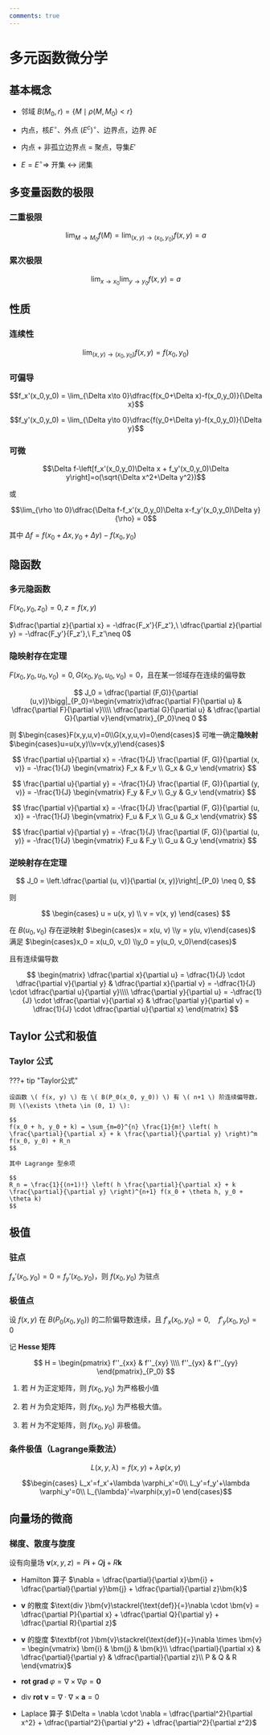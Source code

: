 ```yaml
---
comments: true
---
```


# 多元函数微分学

## 基本概念

- 邻域 $B(M_0,r) = \{M\mid \rho(M,M_0)<r\}$

- 内点，核$E^\circ$、外点 $(E^c)^\circ$、边界点，边界 $\partial E$

- 内点 $+$ 非孤立边界点 $=$ 聚点，导集$E'$

- $E=E^\circ \Rightarrow$ 开集 $\leftrightarrow$ 闭集

## 多变量函数的极限

### 二重极限

$$\lim_{M\to M_0} f(M)=\lim_{(x,y)\to (x_0,y_0)}f(x,y)=a$$

### 累次极限

$$\lim_{x\to x_0}\lim_{y\to y_0}f(x,y) = a$$

## 性质

### 连续性

$$\lim_{(x,y)\to (x_0,y_0)}f(x,y) = f(x_0,y_0)$$

### 可偏导

$$f_x'(x_0,y_0) = \lim_{\Delta x\to 0}\dfrac{f(x_0+\Delta x)-f(x_0,y_0)}{\Delta x}$$

$$f_y'(x_0,y_0) = \lim_{\Delta y\to 0}\dfrac{f(y_0+\Delta y)-f(x_0,y_0)}{\Delta y}$$

### 可微

$$\Delta f-\left[f_x'(x_0,y_0)\Delta x + f_y'(x_0,y_0)\Delta y\right]=o(\sqrt{\Delta x^2+\Delta y^2})$$

或

$$\lim_{\rho \to 0}\dfrac{\Delta f-f_x'(x_0,y_0)\Delta x-f_y'(x_0,y_0)\Delta y}{\rho} = 0$$

其中 $\Delta f = f(x_0+\Delta x,y_0+\Delta y)-f(x_0,y_0)$

## 隐函数

### 多元隐函数

$F(x_0,y_0,z_0) = 0, z = f(x,y)$

$\dfrac{\partial z}{\partial x} = -\dfrac{F_x'}{F_z'},\ \dfrac{\partial z}{\partial y} = -\dfrac{F_y'}{F_z'},\ F_z'\neq 0$

### 隐映射存在定理

$F(x_0,y_0,u_0,v_0) = 0, G(x_0,y_0,u_0,v_0) = 0$，且在某一邻域存在连续的偏导数

$$
J_0 = \dfrac{\partial (F,G)}{\partial (u,v)}\bigg|_{P_0}=\begin{vmatrix}\dfrac{\partial F}{\partial u} & \dfrac{\partial F}{\partial v}\\\\
\dfrac{\partial G}{\partial u} & \dfrac{\partial G}{\partial v}\end{vmatrix}_{P_0}\neq 0
$$

则 $\begin{cases}F(x,y,u,v)=0\\G(x,y,u,v)=0\end{cases}$ 可唯一确定**隐映射** $\begin{cases}u=u(x,y)\\v=v(x,y)\end{cases}$

$$
\frac{\partial u}{\partial x} = -\frac{1}{J} \frac{\partial (F, G)}{\partial (x, v)} = -\frac{1}{J} \begin{vmatrix} 
F_x & F_v \\ 
G_x & G_v 
\end{vmatrix}
$$

$$
\frac{\partial u}{\partial y} = -\frac{1}{J} \frac{\partial (F, G)}{\partial (y, v)} = -\frac{1}{J} \begin{vmatrix} 
F_y & F_v \\ 
G_y & G_v 
\end{vmatrix}
$$

$$
\frac{\partial v}{\partial x} = -\frac{1}{J} \frac{\partial (F, G)}{\partial (u, x)} = -\frac{1}{J} \begin{vmatrix} 
F_u & F_x \\ 
G_u & G_x 
\end{vmatrix}
$$

$$
\frac{\partial v}{\partial y} = -\frac{1}{J} \frac{\partial (F, G)}{\partial (u, y)} = -\frac{1}{J} \begin{vmatrix} 
F_u & F_y \\ 
G_u & G_y 
\end{vmatrix}
$$

### 逆映射存在定理

$$
J_0 = \left.\dfrac{\partial (u, v)}{\partial (x, y)}\right|_{P_0} \neq 0,
$$

则

$$
\begin{cases}
u = u(x, y) \\
v = v(x, y)
\end{cases}
$$

在 $B(u_0, v_0)$ 存在逆映射 $\begin{cases}x = x(u, v) \\y = y(u, v)\end{cases}$ 满足 $\begin{cases}x_0 = x(u_0, v_0) \\y_0 = y(u_0, v_0)\end{cases}$

且有连续偏导数

$$
\begin{matrix}
\dfrac{\partial x}{\partial u} = \dfrac{1}{J} \cdot \dfrac{\partial v}{\partial y} & \dfrac{\partial x}{\partial v} = -\dfrac{1}{J} \cdot \dfrac{\partial u}{\partial y}\\\\
\dfrac{\partial y}{\partial u} = -\dfrac{1}{J} \cdot \dfrac{\partial v}{\partial x} & \dfrac{\partial y}{\partial v} = \dfrac{1}{J} \cdot \dfrac{\partial u}{\partial x}
\end{matrix}
$$

## Taylor 公式和极值

### Taylor 公式

???+ tip "Taylor公式"

	设函数 \( f(x, y) \) 在 \( B(P_0(x_0, y_0)) \) 有 \( n+1 \) 阶连续偏导数，则 \(\exists \theta \in (0, 1) \):

	$$
	f(x_0 + h, y_0 + k) = \sum_{m=0}^{n} \frac{1}{m!} \left( h \frac{\partial}{\partial x} + k \frac{\partial}{\partial y} \right)^m f(x_0, y_0) + R_n
	$$

	其中 Lagrange 型余项

	$$
	R_n = \frac{1}{(n+1)!} \left( h \frac{\partial}{\partial x} + k \frac{\partial}{\partial y} \right)^{n+1} f(x_0 + \theta h, y_0 + \theta k)
	$$

## 极值

### 驻点

$f_x'(x_0,y_0)=0=f_y'(x_0,y_0)$，则 $f(x_0,y_0)$ 为驻点

### 极值点

设 $f(x, y)$ 在 $B(P_0(x_0, y_0))$ 的二阶偏导数连续，且
$f'_x(x_0, y_0) = 0, \quad f'_y(x_0, y_0) = 0$

记 **Hesse 矩阵**

$$ H = \begin{pmatrix}
f''_{xx} & f''_{xy} \\\\
f''_{yx} & f''_{yy}
\end{pmatrix}_{P_0} $$

1. 若 $H$ 为正定矩阵，则 $f(x_0, y_0)$ 为严格极小值

2. 若 $H$ 为负定矩阵，则 $f(x_0, y_0)$ 为严格极大值。

3. 若 $H$ 为不定矩阵，则 $f(x_0, y_0)$ 非极值。

### 条件极值（Lagrange乘数法）

$$L(x,y,\lambda) = f(x,y) + \lambda \varphi(x,y)$$

$$\begin{cases}
L_x'=f_x'+\lambda \varphi_x'=0\\
L_y'=f_y'+\lambda \varphi_y'=0\\
L_{\lambda}'=\varphi(x,y)=0
\end{cases}$$

## 向量场的微商

### 梯度、散度与旋度

设有向量场 $\bm{v}(x,y,z) = P\bm{i} + Q\bm{j} + R\bm{k}$

- Hamilton 算子 $\nabla = \dfrac{\partial}{\partial x}\bm{i} + \dfrac{\partial}{\partial y}\bm{j} + \dfrac{\partial}{\partial z}\bm{k}$

- $\bm{v}$ 的散度 $\text{div }\bm{v}\stackrel{\text{def}}{=}\nabla \cdot \bm{v} = \dfrac{\partial P}{\partial x} + \dfrac{\partial Q}{\partial y} + \dfrac{\partial R}{\partial z}$

- $\bm{v}$ 的旋度 $\textbf{rot }\bm{v}\stackrel{\text{def}}{=}\nabla \times \bm{v} = 
\begin{vmatrix}
\bm{i} & \bm{j} & \bm{k}\\
\dfrac{\partial}{\partial x} & \dfrac{\partial}{\partial y} & \dfrac{\partial}{\partial z}\\
P & Q & R
\end{vmatrix}$

- $\textbf{rot grad }\varphi = \nabla \times \nabla \varphi = \bm{0}$

- $\text{div }\textbf{rot }\bm{v} = \nabla \cdot \nabla \times \bm{a} = 0$

- Laplace 算子 $\Delta = \nabla \cdot \nabla = \dfrac{\partial^2}{\partial x^2} + \dfrac{\partial^2}{\partial y^2} + \dfrac{\partial^2}{\partial z^2}$

